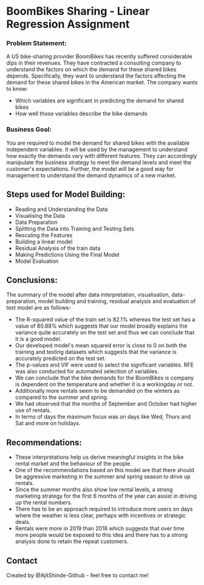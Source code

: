 # BoomBikes Sharing - Linear Regression Assignment
### Problem Statement: 
A US bike-sharing provider BoomBikes has recently suffered considerable dips in their revenues. They have contracted a consulting company to understand the factors on which the demand for these shared bikes depends. Specifically, they want to understand the factors affecting the demand for these shared bikes in the American market. The company wants to know:

- Which variables are significant in predicting the demand for shared bikes
- How well those variables describe the bike demands

### Business Goal:
You are required to model the demand for shared bikes with the available independent variables. It will be used by the management to understand how exactly the demands vary with different features. They can accordingly manipulate the business strategy to meet the demand levels and meet the customer's expectations. Further, the model will be a good way for management to understand the demand dynamics of a new market.

## Steps used for Model Building:
* Reading and Understanding the Data
* Visualising the Data
* Data Preparation
* Splitting the Data into Training and Testing Sets
* Rescaling the Features
* Building a linear model
* Residual Analysis of the train data
* Making Predictions Using the Final Model
* Model Evaluation

<!-- You can include any other section that is pertinent to your problem -->
<!-- You don't have to answer all the questions - just the ones relevant to your project. -->

## Conclusions:
The summary of the model after data interpretation, visualisation, data-preparation, model building and training, residual analysis and evaluation of test model are as follows-

- The R-squared value of the train set is 82.1% whereas the test set has a value of 80.88% which suggests that our model broadly explains the variance quite accurately on the test set and thus we can conclude that it is a good model.
- Our developed model's mean squared error is close to 0 on both the training and testing datasets which suggests that the variance is accurately predicted on the test set.
- The p-values and VIF were used to select the significant variables. RFE was also conducted for automated selection of variables.
- We can conclude that the bike demands for the BoomBikes is company is dependent on the temperature and whether it is a workingday or not.
- Additionally more rentals seem to be demanded on the winters as compared to the summer and spring.
- We had observed that the months of September and October had higher use of rentals.
- In terms of days the maximum focus was on days like Wed, Thurs and Sat and more on holidays.

<!-- You don't have to answer all the questions - just the ones relevant to your project. -->

## Recommendations:

- These interpretations help us derive meaningful insights in the bike rental market and the behaviour of the people.
- One of the recommendations based on this model are that there should be aggressive marketing in the summer and spring season to drive up rentals.
- Since the summer months also show low rental levels, a strong marketing strategy for the first 6 months of the year can assist in driving up the rental numbers.
- There has to be an approach required to introduce more users on days where the weather is less clear, perhaps with incentives or strategic deals.
- Rentals were more in 2019 than 2018 which suggests that over time more people would be exposed to this idea and there has to a strong analysis done to retain the repeat customers.

## Contact
Created by @AjitShinde-Github - feel free to contact me!


<!-- Optional -->
<!-- ## License -->
<!-- This project is open source and available under the [... License](). -->

<!-- You don't have to include all sections - just the one's relevant to your project -->
